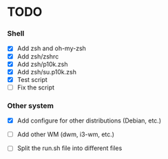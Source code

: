 # TODO

### Shell
- [X] Add zsh and oh-my-zsh
- [X] Add zsh/zshrc
- [X] Add zsh/p10k.zsh
- [X] Add zsh/su.p10k.zsh
- [X] Test script
- [ ] Fix the script

### Other system
- [X] Add configure for other distributions (Debian, etc.)
- [ ] Add other WM (dwm, i3-wm, etc.)

- [ ] Split the run.sh file into different files

